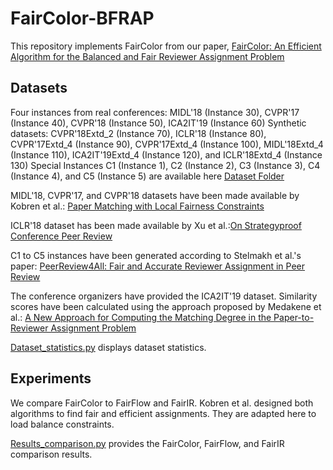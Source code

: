 # FairColor-BFRAP
This repository implements FairColor from our paper, [FairColor: An Efficient Algorithm for the Balanced and Fair Reviewer Assignment Problem](https://doi.org/10.1016/j.ipm.2024.103865)

## Datasets
Four instances from real conferences: MIDL'18 (Instance 30), CVPR'17 (Instance 40), CVPR'18 (Instance 50), ICA2IT'19 (Instance 60)
Synthetic datasets: CVPR'18Extd_2 (Instance 70), ICLR'18 (Instance 80), CVPR'17Extd_4 (Instance 90), CVPR'17Extd_4 (Instance 100), MIDL'18Extd_4 (Instance 110), ICA2IT'19Extd_4 (Instance 120), and ICLR'18Extd_4 (Instance 130)
Special Instances C1 (Instance 1), C2 (Instance 2), C3 (Instance 3), C4 (Instance 4), and C5 (Instance 5)
are available here 
[Dataset Folder](https://drive.google.com/drive/folders/1dv10bSwwyUIAHLS5o9WAcboml6yd7GtL)

MIDL'18, CVPR'17, and CVPR'18 datasets have been made available by Kobren et al.: [Paper Matching with Local Fairness Constraints](https://github.com/iesl/fair-matching)

ICLR'18 dataset has been made available by Xu et al.:[On Strategyproof Conference Peer Review](https://github.com/xycforgithub/StrategyProof_Conference_Review)

C1 to C5 instances have been generated according to Stelmakh et al.'s paper: [PeerReview4All:
Fair and Accurate Reviewer Assignment in Peer Review](https://www.jmlr.org/papers/volume22/20-190/20-190.pdf)

The conference organizers have provided the ICA2IT'19 dataset. Similarity scores have been calculated using the approach proposed by Medakene et al.: [A New Approach for Computing the Matching Degree in the Paper-to-Reviewer Assignment Problem](https://doi.org/10.1109/ICTAACS48474.2019.8988127)

[Dataset_statistics.py](https://github.com/Neuronette213/FairColor-BFRAP/blob/main/Dataset_statistics.py) displays dataset statistics.

## Experiments
We compare FairColor to FairFlow and FairIR. Kobren et al. designed both algorithms to find fair and efficient assignments. They are adapted here to load balance constraints. 

[Results_comparison.py](https://github.com/Neuronette213/FairColor-BFRAP/blob/main/Results_comparison.py) provides the FairColor, FairFlow, and FairIR comparison results. 
